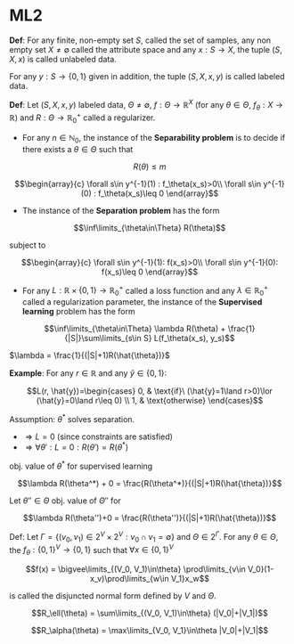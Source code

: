 # ML2

**Def**: For any finite, non-empty set $S$, called the set of samples, any non empty set $X\neq\emptyset$ called the attribute space and any $x:S\to X$, the tuple $(S, X, x)$ is called unlabeled data.

For any $y:S\to\{0,1\}$ given in addition, the tuple $(S, X, x, y)$ is called labeled data.

**Def**: Let $(S, X, x, y)$ labeled data, $\Theta\neq\emptyset$, $f:\Theta\to\mathbb{R}^X$ (for any $\theta\in\Theta$, $f_\theta:X\to\mathbb{R}$) and $R:\Theta\to\mathbb{R}^+_0$ called a regularizer.

- For any $n\in\mathbb{N}_0$, the instance of the **Separability problem** is to decide if there exists a $\theta\in\Theta$ such that

$$R(\theta)\leq m$$

$$\begin{array}{c}
\forall s\in y^{-1}(1) : f_\theta(x_s)>0\\
\forall s\in y^{-1}(0) : f_\theta(x_s)\leq 0
\end{array}$$

- The instance of the **Separation problem** has the form 

$$\inf\limits_{\theta\in\Theta} R(\theta)$$

subject to 

$$\begin{array}{c}
\forall s\in y^{-1}(1): f(x_s)>0\\
\forall s\in y^{-1}(0): f(x_s)\leq 0
\end{array}$$

- For any $L:\mathbb{R}\times\{0,1\}\to\mathbb{R}_0^+$ called a loss function and any $\lambda\in\mathbb{R}^+_0$ called a regularization parameter, the instance of the **Supervised learning** problem has the form

$$\inf\limits_{\theta\in\Theta} \lambda R(\theta) + \frac{1}{|S|}\sum\limits_{s\in S} L(f_\theta(x_s), y_s)$$

$\lambda = \frac{1}{(|S|+1)R(\hat{\theta})}$

**Example**: For any $r\in\mathbb{R}$ and any $\hat{y}\in\{0,1\}$:

$$L(r, \hat{y})=\begin{cases}
      0, & \text{if}\ (\hat{y}=1\land r>0)\lor (\hat{y}=0\land r\leq 0) \\
      1, & \text{otherwise}
    \end{cases}$$
    
    
 Assumption: $\theta^*$ solves separation. 
 
- $\Rightarrow L=0$ (since constraints are satisfied)
- $\Rightarrow \forall \theta':L=0: R(\theta') =R(\theta^*)$

obj. value of $\theta^*$ for supervised learning

$$\lambda R(\theta^*) + 0 = \frac{R(\theta^*)}{(|S|+1)R(\hat{\theta})}$$

Let $\theta''\in\Theta$ obj. value of $\Theta''$ for 

$$\lambda R(\theta'')+0 = \frac{R(\theta'')}{(|S|+1)R(\hat{\theta})}$$



Def: Let $\Gamma = \left\{(v_0, v_1)\in 2^V\times 2^V : v_0\cap v_1 = \emptyset\right\}$ and $\Theta\in 2^\Gamma$. For any $\theta\in\Theta$, the $f_\theta:\{0,1\}^V\to\{0,1\}$ such that $\forall x\in\{0,1\}^V$

$$f(x) = \bigvee\limits_{(V_0, V_1)\in\theta} \prod\limits_{v\in V_0}(1-x_v)\prod\limits_{w\in V_1}x_w$$

is called the disjuncted normal form defined by $V$ and $\Theta$.

$$R_\ell(\theta) = \sum\limits_{(V_0, V_1)\in\theta} (|V_0|+|V_1|)$$


$$R_\alpha(\theta) = \max\limits_{V_0, V_1}\in\theta |V_0|+|V_1|$$